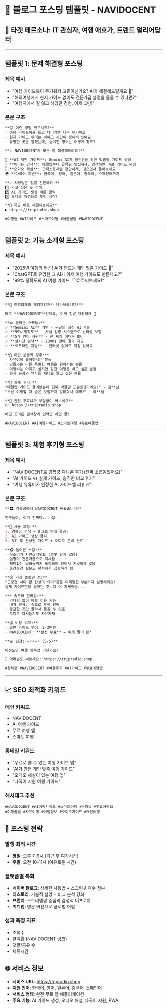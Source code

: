 # 📝 블로그 포스팅 템플릿 - NAVIDOCENT

## 🎯 타겟 페르소나: IT 관심자, 여행 애호가, 트렌드 얼리어답터

---

## 템플릿 1: 문제 해결형 포스팅

### 제목 예시
- "여행 가이드북이 무거워서 고민이신가요? AI가 해결해드릴게요 🤖"
- "해외여행에서 현지 가이드 없이도 전문가급 설명을 들을 수 있다면?"
- "여행지에서 길 잃고 헤맸던 경험, 이제 그만!"

### 본문 구조
```markdown
**😓 이런 경험 있으시죠?**
- 여행 가이드북을 들고 다니기엔 너무 무거워요
- 현지 가이드 투어는 비싸고 시간이 정해져 있어요
- 유명한 곳은 알겠는데, 숨겨진 명소는 어떻게 찾죠?

**✨ NAVIDOCENT가 모든 걸 해결해드려요!**

🧠 **AI 개인 가이드**: Gemini AI가 당신만을 위한 맞춤형 가이드 생성
📍 **어디든 검색**: 에펠탑부터 골목길 맛집까지, 검색하면 바로 가이드 완성
🎵 **오디오 해설**: 팟캐스트처럼 편안하게, 걸으면서 들어보세요
🌍 **다국어 지원**: 한국어, 영어, 일본어, 중국어, 스페인어까지

**💡 사용법은 정말 간단해요:**
1️⃣ 가고 싶은 곳 검색
2️⃣ AI 가이드 생성 버튼 클릭
3️⃣ 오디오 재생으로 투어 시작!

**🔗 지금 바로 체험해보세요**
▶️ https://tripradio.shop

#여행앱 #AI가이드 #스마트여행 #여행꿀팁 #NAVIDOCENT
```

---

## 템플릿 2: 기능 소개형 포스팅

### 제목 예시
- "2025년 여행의 혁신! AI가 만드는 개인 맞춤 가이드 📱"
- "ChatGPT로 유명한 그 AI가 이제 여행 가이드도 만든다고?"
- "99% 정확도의 AI 여행 가이드, 무료로 써보세요!"

### 본문 구조
```markdown
**🚀 여행업계의 게임체인저가 나타났습니다!**

바로 **NAVIDOCENT**인데요, 이게 정말 대단해요 👀

**📊 놀라운 스펙들:**
✅ **Gemini AI** 기반 - 구글의 최신 AI 기술
✅ **99% 정확도** - 사실 검증 시스템으로 신뢰성 보장  
✅ **5개 언어 지원** - 전 세계 어디든 OK
✅ **실시간 검색** - 200ms 만에 결과 제공
✅ **오프라인 지원** - 인터넷 없어도 걱정 없어요

**🎯 이런 분들께 강추:**
- 자유여행 좋아하시는 분들
- 남들과는 다른 특별한 여행을 원하시는 분들  
- 여행비는 아끼고 싶지만 알찬 여행은 하고 싶은 분들
- 현지 문화와 역사를 제대로 알고 싶은 분들

**💪 실제 후기:**
"에펠탑 가이드 들어봤는데 진짜 박물관 도슨트급이에요!" - 김**님
"부산 여행할 때 숨은 맛집까지 알려줘서 대박!" - 이**님

**🎁 완전 무료니까 부담없이 써보세요**
👉 https://tripradio.shop

어떤 곳이든 검색창에 입력만 하면 끝!

#NAVIDOCENT #AI여행가이드 #스마트여행 #무료여행앱
```

---

## 템플릿 3: 체험 후기형 포스팅

### 제목 예시
- "NAVIDOCENT로 경복궁 다녀온 후기 (진짜 소름돋았어요)"
- "AI 가이드 vs 실제 가이드, 솔직한 비교 후기"
- "여행 유튜버가 인정한 AI 가이드앱 리뷰 🔥"

### 본문 구조
```markdown
**🏛️ 경복궁에서 NAVIDOCENT 써봤습니다**

친구들아, 이거 진짜다... 😱

**📱 사용 과정:**
1. 경복궁 검색 → 0.2초 만에 결과!
2. AI 가이드 생성 클릭
3. 3초 후 완성된 가이드 + 오디오 준비 완료

**🎧 들어본 소감:**
- 목소리가 자연스러워요 (로봇 같지 않음)
- 설명이 전문가급으로 자세함
- 재미있는 일화들까지 포함되어 있어서 지루하지 않음
- 중간중간 질문도 던져줘서 집중하게 됨

**😲 가장 놀랐던 점:**
"근정전 처마 끝 잡상의 의미"같은 디테일한 부분까지 설명해줘요!
실제 가이드한테 들었던 것보다 더 자세했음...

**⚡ 속도와 편의성:**
- 기다림 없이 바로 이용 가능
- 내가 원하는 속도로 투어 진행  
- 궁금한 곳만 골라서 들을 수 있음
- 오디오 다시듣기도 자유자재

**💰 비용 비교:**
- 일반 가이드 투어: 2-3만원
- NAVIDOCENT: **완전 무료** ← 이게 말이 됨?

**📊 평점: ⭐⭐⭐⭐⭐ (5/5)**

이정도면 여행 필수앱 아닌가요?

🔗 여러분도 써보세요: https://tripradio.shop

#경복궁 #NAVIDOCENT #여행후기 #AI가이드 #무료여행앱
```

---

## 📈 SEO 최적화 키워드

### 메인 키워드
- NAVIDOCENT
- AI 여행 가이드
- 무료 여행 앱
- 스마트 여행

### 롱테일 키워드
- "무료로 쓸 수 있는 여행 가이드 앱"
- "AI가 만든 개인 맞춤 여행 가이드"  
- "오디오 해설이 있는 여행 앱"
- "다국어 지원 여행 가이드"

### 해시태그 추천
```
#NAVIDOCENT #AI여행가이드 #스마트여행 #여행앱 #무료여행앱
#여행꿀팁 #자유여행 #여행정보 #오디오가이드 #개인여행
```

## 🎯 포스팅 전략

### 발행 최적 시간
- **평일**: 오후 7-9시 (퇴근 후 여가시간)
- **주말**: 오전 10-11시 (여유로운 시간)

### 플랫폼별 특화
- **네이버 블로그**: 상세한 사용법 + 스크린샷 다수 첨부
- **티스토리**: 기술적 설명 + 비교 분석 강화  
- **브런치**: 스토리텔링 중심의 감성적 어프로치
- **미디엄**: 영문 버전으로 글로벌 어필

### 성과 측정 지표
- 조회수
- 클릭률 (NAVIDOCENT 링크)
- 댓글/공유 수
- 체류시간

## 🌐 서비스 정보
- **서비스 URL**: https://tripradio.shop
- **지원 언어**: 한국어, 영어, 일본어, 중국어, 스페인어
- **서비스 형태**: 완전 무료 웹 애플리케이션
- **주요 기능**: AI 가이드 생성, 오디오 해설, 다국어 지원, PWA